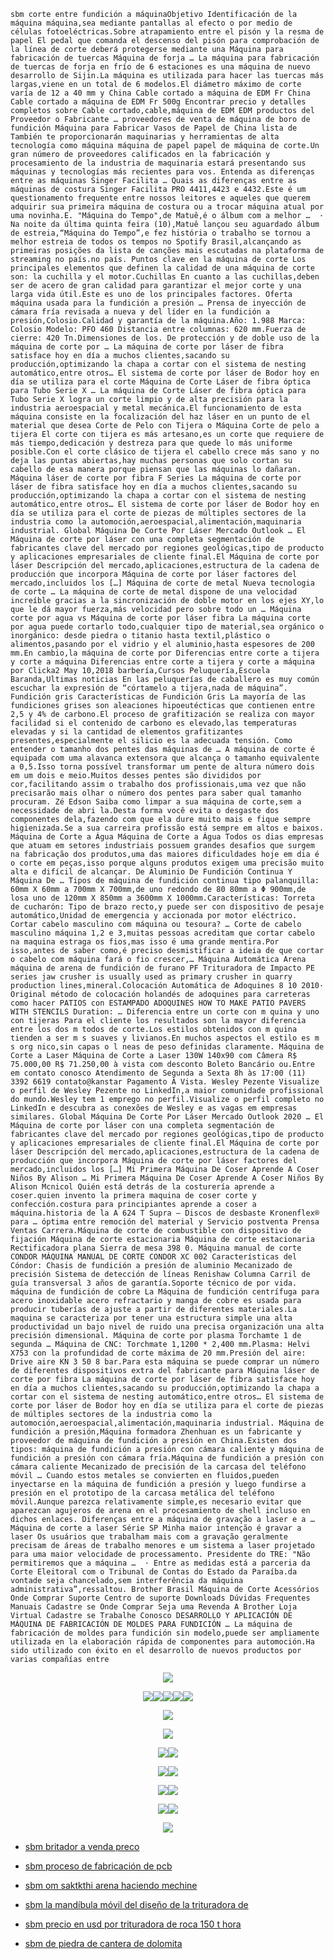 
```
sbm corte entre fundición a máquinaObjetivo Identificación de la máquina máquina,sea mediante pantallas al efecto o por medio de células fotoeléctricas.Sobre atrapamiento entre el pisón y la resma de papel El pedal que comanda el descenso del pisón para comprobación de la línea de corte deberá protegerse mediante una Máquina para fabricación de tuercas Máquina de forja … La máquina para fabricación de tuercas de forja en frío de 6 estaciones es una máquina de nuevo desarrollo de Sijin.La máquina es utilizada para hacer las tuercas más largas,viene en un total de 6 modelos.El diámetro máximo de corte varía de 12 a 40 mm y China Cable cortado a máquina de EDM Fr China Cable cortado a máquina de EDM Fr 500g Encontrar precio y detalles completos sobre Cable cortado,cable,máquina de EDM EDM productos del Proveedor o Fabricante … proveedores de venta de máquina de boro de fundición Máquina para Fabricar Vasos de Papel de China lista de También te proporcionarán maquinarias y herramientas de alta tecnología como máquina máquina de papel papel de máquina de corte.Un gran número de proveedores calificados en la fabricación y procesamiento de la industria de maquinaria estará presentando sus máquinas y tecnologías más recientes para vos. Entenda as diferenças entre as máquinas Singer Facilita … Quais as diferenças entre as máquinas de costura Singer Facilita PRO 4411,4423 e 4432.Este é um questionamento frequente entre nossos leitores e aqueles que querem adquirir sua primeira máquina de costura ou a trocar máquina atual por uma novinha.E. "Máquina do Tempo",de Matuê,é o álbum com a melhor …  · Na noite da última quinta feira (10),Matuê lançou seu aguardado álbum de estreia,“Máquina do Tempo”,e fez história o trabalho se tornou a melhor estreia de todos os tempos no Spotify Brasil,alcançando as primeiras posições da lista de canções mais escutadas na plataforma de streaming no país.no país. Puntos clave en la máquina de corte Los principales elementos que definen la calidad de una máquina de corte son: la cuchilla y el motor.Cuchillas En cuanto a las cuchillas,deben ser de acero de gran calidad para garantizar el mejor corte y una larga vida útil.Este es uno de los principales factores. Oferta máquina usada para la fundición a presión … Prensa de inyección de cámara fría revisada a nueva y del líder en la fundición a presión,Colosio.Calidad y garantía de la máquina.Año: 1.988 Marca: Colosio Modelo: PFO 460 Distancia entre columnas: 620 mm.Fuerza de cierre: 420 Tn.Dimensiones de los. De protección y de doble uso de la máquina de corte por … La máquina de corte por láser de fibra satisface hoy en día a muchos clientes,sacando su producción,optimizando la chapa a cortar con el sistema de nesting automático,entre otros… El sistema de corte por láser de Bodor hoy en día se utiliza para el corte Máquina de Corte Láser de fibra óptica para Tubo Serie X … La máquina de Corte Láser de fibra óptica para Tubo Serie X logra un corte limpio y de alta precisión para la industria aeroespacial y metal mecánica.El funcionamiento de esta máquina consiste en la focalización del haz láser en un punto de el material que desea Corte de Pelo con Tijera o Máquina Corte de pelo a tijera El corte con tijera es más artesano,es un corte que requiere de más tiempo,dedicación y destreza para que quede lo más uniforme posible.Con el corte clásico de tijera el cabello crece más sano y no deja las puntas abiertas,hay muchas personas que solo cortan su cabello de esa manera porque piensan que las máquinas lo dañaran. Máquina láser de corte por fibra F Series La máquina de corte por láser de fibra satisface hoy en día a muchos clientes,sacando su producción,optimizando la chapa a cortar con el sistema de nesting automático,entre otros… El sistema de corte por láser de Bodor hoy en día se utiliza para el corte de piezas de múltiples sectores de la industria como la automoción,aeroespacial,alimentación,maquinaria industrial. Global Máquina De Corte Por Láser Mercado Outlook … El Máquina de corte por láser con una completa segmentación de fabricantes clave del mercado por regiones geológicas,tipo de producto y aplicaciones empresariales de cliente final.El Máquina de corte por láser Descripción del mercado,aplicaciones,estructura de la cadena de producción que incorpora Máquina de corte por láser factores del mercado,incluidos los […] Máquina de corte de metal Nueva tecnologia de corte … La máquina de corte de metal dispone de una velocidad increíble gracias a la sincronización de doble motor en los ejes XY,lo que le dá mayor fuerza,más velocidad pero sobre todo un … Máquina corte por agua vs Máquina de corte por láser fibra La máquina corte por agua puede cortarlo todo,cualquier tipo de material,sea orgánico o inorgánico: desde piedra o titanio hasta textil,plástico o alimentos,pasando por el vidrio y el aluminio,hasta espesores de 200 mm.En cambio,la máquina de corte por Diferencias entre corte a tijera y corte a máquina Diferencias entre corte a tijera y corte a máquina por Clicka2 May 10,2018 barbería,Cursos Peluquería,Escuela Baranda,Ultimas noticias En las peluquerías de caballero es muy común escuchar la expresión de “córtamelo a tijera,nada de máquina”. Fundición gris Características de Fundición Gris La mayoría de las fundiciones grises son aleaciones hipoeutécticas que contienen entre 2,5 y 4% de carbono.El proceso de grafitización se realiza con mayor facilidad si el contenido de carbono es elevado,las temperaturas elevadas y si la cantidad de elementos grafitizantes presentes,especialmente el silicio es la adecuada tensión. Como entender o tamanho dos pentes das máquinas de … A máquina de corte é equipada com uma alavanca extensora que alcança o tamanho equivalente a 0,5.Isso torna possível transformar um pente de altura número dois em um dois e meio.Muitos desses pentes são divididos por cor,facilitando assim o trabalho dos profissionais,uma vez que não precisarão mais olhar o número dos pentes para saber qual tamanho procuram. Zé Edson Saiba como limpar a sua máquina de corte,sem a necessidade de abri la.Desta forma você evita o desgaste dos componentes dela,fazendo com que ela dure muito mais e fique sempre higienizada.Se a sua carreira profissão está sempre em altos e baixos. Máquina de Corte a Água Máquina de Corte a Água Todos os dias empresas que atuam em setores industriais possuem grandes desafios que surgem na fabricação dos produtos,uma das maiores dificuldades hoje em dia é o corte em peças,isso porque alguns produtos exigem uma precisão muito alta e difícil de alcançar. De Aluminio De Fundición Continua Y Máquina De … Tipos de máquina de fundición continua tipo palanquilla: 60mm X 60mm a 700mm X 700mm,de uno redondo de 80 80mm a Φ 900mm,de losa uno de 120mm X 850mm a 3600mm X 1000mm.Características: Torreta de cucharón: Tipo de brazo recto,y puede ser con dispositivo de pesaje automático,Unidad de emergencia y accionada por motor eléctrico. Cortar cabelo masculino com máquina ou tesoura? … Corte de cabelo masculino máquina 1,2 e 3,muitas pessoas acreditam que cortar cabelo na maquina estraga os fios,mas isso é uma grande mentira.Por isso,antes de saber como,é preciso desmistificar a ideia de que cortar o cabelo com máquina fará o fio crescer,… Máquina Automática Arena máquina de arena de fundición de furano PF Trituradora de Impacto PE series jaw crusher is usually used as primary crusher in quarry production lines,mineral.Colocación Automática de Adoquines 8 10 2010· Original método de colocación holandés de adoquines para carreteras como hacer PATIOS con ESTAMPADO ADOQUINES HOW TO MAKE PATIO PAVERS WITH STENCILS Duration: … Diferencia entre un corte con m quina y uno con tijeras Para el cliente los resultados son la mayor diferencia entre los dos m todos de corte.Los estilos obtenidos con m quina tienden a ser m s suaves y livianos.En muchos aspectos el estilo es m s org nico,sin capas o l neas de peso definidas claramente. Máquina de Corte a Laser Máquina de Corte a Laser 130W 140x90 com Câmera R$ 75.000,00 R$ 71.250,00 à vista com desconto Boleto Bancário ou.Entre em contato conosco Atendimento de Segunda a Sexta 8h às 17:00 (11) 3392 6619 contato@kanstar Pagamento À Vista. Wesley Pezente Visualize o perfil de Wesley Pezente no LinkedIn,a maior comunidade profissional do mundo.Wesley tem 1 emprego no perfil.Visualize o perfil completo no LinkedIn e descubra as conexões de Wesley e as vagas em empresas similares. Global Máquina De Corte Por Láser Mercado Outlook 2020 … El Máquina de corte por láser con una completa segmentación de fabricantes clave del mercado por regiones geológicas,tipo de producto y aplicaciones empresariales de cliente final.El Máquina de corte por láser Descripción del mercado,aplicaciones,estructura de la cadena de producción que incorpora Máquina de corte por láser factores del mercado,incluidos los […] Mi Primera Máquina De Coser Aprende A Coser Niños By Alison … Mi Primera Máquina De Coser Aprende A Coser Niños By Alison Mcnicol Quién está detrás de la costurería aprende a coser.quien invento la primera maquina de coser corte y confección.costura para principiantes aprende a coser a máquina.historia de la A 624 T Supra — Discos de desbaste Kronenflex® para … óptima entre remoción del material y Servicio postventa Prensa Ventas Carrera.Máquina de corte de combustible con dispositivo de fijación Máquina de corte estacionaria Máquina de corte estacionaria Rectificadora plana Sierra de mesa 398 0. Máquina manual de corte CONDOR MÁQUINA MANUAL DE CORTE CONDOR XC 002 Características del Cóndor: Chasis de fundición a presión de aluminio Mecanizado de precisión Sistema de detección de líneas Renishaw Columna Carril de guía transversal 3 años de garantía.Soporte técnico de por vida. máquina de fundición de cobre La Máquina de fundición centrífuga para acero inoxidable acero refractario y manga de cobre es usada para producir tuberías de ajuste a partir de diferentes materiales.La maquina se caracteriza por tener una estructura simple una alta productividad un bajo nivel de ruido una precisa organización una alta precisión dimensional. Máquina de corte por plasma Torchamte 1 de segunda … Máquina de CNC: Torchmate 1,1200 * 2,400 mm.Plasma: Helvi X753 con la profundidad de corte máxima de 20 mm.Presión del aire: Drive aire KN 3 50 8 bar.Para esta máquina se puede comprar un número de diferentes dispositivos extra del fabricante para Máquina láser de corte por fibra La máquina de corte por láser de fibra satisface hoy en día a muchos clientes,sacando su producción,optimizando la chapa a cortar con el sistema de nesting automático,entre otros… El sistema de corte por láser de Bodor hoy en día se utiliza para el corte de piezas de múltiples sectores de la industria como la automoción,aeroespacial,alimentación,maquinaria industrial. Máquina de fundición a presión,Máquina formadora Zhenhuan es un fabricante y proveedor de máquina de fundición a presión en China.Existen dos tipos: máquina de fundición a presión con cámara caliente y máquina de fundición a presión con cámara fría.Máquina de fundición a presión con cámara caliente Mecanizado de precisión de la carcasa del teléfono móvil … Cuando estos metales se convierten en fluidos,pueden inyectarse en la máquina de fundición a presión y luego fundirse a presión en el prototipo de la carcasa metálica del teléfono móvil.Aunque parezca relativamente simple,es necesario evitar que aparezcan agujeros de arena en el procesamiento de shell incluso en dichos enlaces. Diferenças entre a máquina de gravação a laser e a … Máquina de corte a laser Série SP Minha maior intenção é gravar a laser Os usuários que trabalham mais com a gravação geralmente precisam de áreas de trabalho menores e um sistema a laser projetado para uma maior velocidade de processamento. Presidente do TRE: "Não permitiremos que a máquina …  · Entre as medidas está a parceria da Corte Eleitoral com o Tribunal de Contas do Estado da Paraíba.da vontade seja chancelado,sem interferência da máquina administrativa”,ressaltou. Brother Brasil Máquina de Corte Acessórios Onde Comprar Suporte Centro de suporte Downloads Dúvidas Frequentes Manuais Cadastre se Onde Comprar Seja uma Revenda A Brother Loja Virtual Cadastre se Trabalhe Conosco DESARROLLO Y APLICACIÓN DE MÁQUINA DE FABRICACIÓN DE MOLDES PARA FUNDICIÓN … La máquina de fabricación de moldes para fundición sin modelo,puede ser ampliamente utilizada en la elaboración rápida de componentes para automoción.Ha sido utilizado con éxito en el desarrollo de nuevos productos por varias compañías entre 
```

<div align="center">

<a href="https://es-crusher.shibang-china.com/github&k=sbm+corte+entre+fundici%C3%B3n+a+m%C3%A1quina"><img src="https://static.shibang-china.com/es/crusher/logo.jpg"></a>

<a href="https://es-crusher.shibang-china.com/github&k=sbm+corte+entre+fundici%C3%B3n+a+m%C3%A1quina"><img src="https://static.shibang-china.com/es/crusher/index.jpg"></a><a href="https://es-crusher.shibang-china.com/material.htmlgithub&k=sbm+corte+entre+fundici%C3%B3n+a+m%C3%A1quina"><img src="https://static.shibang-china.com/es/crusher/material.jpg"></a><a href="https://es-crusher.shibang-china.com/application.htmlgithub&k=sbm+corte+entre+fundici%C3%B3n+a+m%C3%A1quina"><img src="https://static.shibang-china.com/es/crusher/application.jpg"></a><a href="https://es-crusher.shibang-china.com/aboutus.htmlgithub&k=sbm+corte+entre+fundici%C3%B3n+a+m%C3%A1quina"><img src="https://static.shibang-china.com/es/crusher/aboutus.jpg"></a><a href="https://es-crusher.shibang-china.com/contact.htmlgithub&k=sbm+corte+entre+fundici%C3%B3n+a+m%C3%A1quina"><img src="https://static.shibang-china.com/es/crusher/contact.jpg"></a>

<a href="https://es-crusher.shibang-china.com/github&k=sbm+corte+entre+fundici%C3%B3n+a+m%C3%A1quina"><img src="https://static.shibang-china.com/es/crusher/banner.jpg"></a>

<a href="https://swt.shibang-china.com/github&k=sbm+corte+entre+fundici%C3%B3n+a+m%C3%A1quina"><img src="https://static.shibang-china.com/es/crusher/text.jpg"></a>

<a href="https://swt.shibang-china.com/github&k=sbm+corte+entre+fundici%C3%B3n+a+m%C3%A1quina"><img src="https://static.shibang-china.com/es/crusher/chat.jpg"></a><a href="https://es-crusher.shibang-china.com/contact.htmlgithub&k=sbm+corte+entre+fundici%C3%B3n+a+m%C3%A1quina"><img src="https://static.shibang-china.com/es/crusher/message.jpg"></a>

<a href="https://es-crusher.shibang-china.com/products/pe.htmlgithub&k=sbm+corte+entre+fundici%C3%B3n+a+m%C3%A1quina"><img src="https://static.shibang-china.com/es/crusher/pe.jpg"></a><a href="https://es-crusher.shibang-china.com/products/pf.htmlgithub&k=sbm+corte+entre+fundici%C3%B3n+a+m%C3%A1quina"><img src="https://static.shibang-china.com/es/crusher/pf.jpg"></a>

<a href="https://es-crusher.shibang-china.com/products/hpt.htmlgithub&k=sbm+corte+entre+fundici%C3%B3n+a+m%C3%A1quina"><img src="https://static.shibang-china.com/es/crusher/hpt.jpg"></a><a href="https://es-crusher.shibang-china.com/products/vsi.htmlgithub&k=sbm+corte+entre+fundici%C3%B3n+a+m%C3%A1quina"><img src="https://static.shibang-china.com/es/crusher/vsi.jpg"></a>

<a href="https://es-crusher.shibang-china.com/products/klv.htmlgithub&k=sbm+corte+entre+fundici%C3%B3n+a+m%C3%A1quina"><img src="https://static.shibang-china.com/es/crusher/klv.jpg"></a><a href="https://es-crusher.shibang-china.com/products/portable.htmlgithub&k=sbm+corte+entre+fundici%C3%B3n+a+m%C3%A1quina"><img src="https://static.shibang-china.com/es/crusher/portable.jpg"></a>

<a href="https://swt.shibang-china.com/github&k=sbm+corte+entre+fundici%C3%B3n+a+m%C3%A1quina"><img src="https://static.shibang-china.com/es/crusher/case.jpg"></a>

</div>


* [sbm britador a venda preco](sbm%20britador%20a%20venda%20preco.md)

* [sbm proceso de fabricación de pcb](sbm%20proceso%20de%20fabricaci%C3%B3n%20de%20pcb.md)

* [sbm om saktkthi arena haciendo mechine](sbm%20om%20saktkthi%20arena%20haciendo%20mechine.md)

* [sbm la mandíbula móvil del diseño de la trituradora de](sbm%20la%20mand%C3%ADbula%20m%C3%B3vil%20del%20dise%C3%B1o%20de%20la%20trituradora%20de.md)

* [sbm precio en usd por trituradora de roca 150 t hora](sbm%20precio%20en%20usd%20por%20trituradora%20de%20roca%20150%20t%20hora.md)

* [sbm de piedra de cantera de dolomita](sbm%20de%20piedra%20de%20cantera%20de%20dolomita.md)